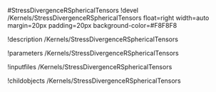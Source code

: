 <!-- MOOSE Object Documentation Stub: Remove this when content is added. -->
#StressDivergenceRSphericalTensors
!devel /Kernels/StressDivergenceRSphericalTensors float=right width=auto margin=20px padding=20px background-color=#F8F8F8

!description /Kernels/StressDivergenceRSphericalTensors

!parameters /Kernels/StressDivergenceRSphericalTensors

!inputfiles /Kernels/StressDivergenceRSphericalTensors

!childobjects /Kernels/StressDivergenceRSphericalTensors
